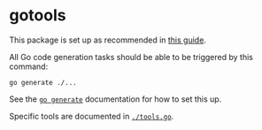 # gotools

This package is set up as recommended in
[this guide](https://github.com/go-modules-by-example/index/blob/master/010_tools/README.md).

All Go code generation tasks should be able to be triggered by this command:

```
go generate ./...
```

See the [`go generate`](https://blog.golang.org/generate) documentation for how
to set this up.

Specific tools are documented in [`./tools.go`](./tools.go).
